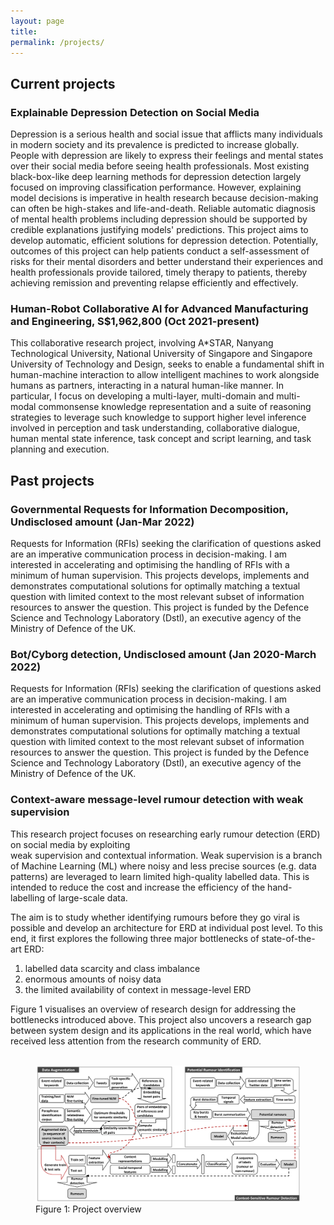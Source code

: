 ```yaml
---
layout: page
title: 
permalink: /projects/
---
```


<h2>Current projects</h2>

<h3>Explainable Depression Detection on Social Media</h3>
<p>Depression is a serious health and social issue that afflicts many individuals in modern society and its prevalence is predicted to increase globally. People with depression are likely to express their feelings and mental states over their social media before seeing health professionals. Most existing black-box-like deep learning methods for depression detection largely focused on improving classification performance. However, explaining model decisions is imperative in health research because decision-making can often be high-stakes and life-and-death. Reliable automatic diagnosis of mental health problems including depression should be supported by credible explanations justifying models' predictions. This project aims to develop automatic, efficient solutions for depression detection. Potentially, outcomes of this project can help patients conduct a self-assessment of risks for their mental disorders and better understand their experiences and health professionals provide tailored, timely therapy to patients, thereby achieving remission and preventing relapse efficiently and effectively.</p>

<h3>Human-Robot Collaborative Al for Advanced Manufacturing and Engineering, S$1,962,800 (Oct 2021-present)</h3>
<p>This collaborative research project, involving A*STAR, Nanyang Technological University, National University of Singapore and Singapore University of Technology and Design, seeks to enable a fundamental shift in human-machine interaction to allow intelligent machines to work alongside humans as partners, interacting in a natural human-like manner. In particular, I focus on developing a multi-layer, multi-domain and multi-modal commonsense knowledge representation and a suite of reasoning strategies to leverage such knowledge to support higher level inference involved in perception and task understanding, collaborative dialogue, human mental state inference, task concept and script learning, and task planning and execution.</p>

<h2>Past projects</h2>

<h3>Governmental Requests for Information Decomposition, Undisclosed amount (Jan-Mar 2022)</h3>
<p>Requests for Information (RFIs) seeking the clarification of questions asked are an imperative communication process in decision-making. I am interested in accelerating and optimising the handling of RFIs with a minimum of human supervision. This projects develops, implements and demonstrates computational solutions for optimally matching a textual question with limited context to the most relevant subset of information resources to answer the question. This project is funded by the Defence Science and Technology Laboratory (Dstl), an executive agency of the Ministry of Defence of the UK.</p>

<h3>Bot/Cyborg detection, Undisclosed amount (Jan 2020-March 2022)</h3>
<p>Requests for Information (RFIs) seeking the clarification of questions asked are an imperative communication process in decision-making. I am interested in accelerating and optimising the handling of RFIs with a minimum of human supervision. This projects develops, implements and demonstrates computational solutions for optimally matching a textual question with limited context to the most relevant subset of information resources to answer the question. This project is funded by the Defence Science and Technology Laboratory (Dstl), an executive agency of the Ministry of Defence of the UK.</p>


<h3>Context-aware message-level rumour detection with weak supervision</h3>
<p>This research project focuses on researching early rumour detection (ERD) on social media by exploiting<br> weak supervision and contextual information. Weak supervision is a branch of Machine Learning (ML) where noisy and less precise sources (e.g. data patterns) are leveraged to learn limited high-quality labelled data. This is intended to reduce the cost and increase the efficiency of the hand-labelling of large-scale data. </p>

<p>The aim is to study whether identifying rumours before they go viral is possible and develop an architecture for ERD at individual post level. To this end, it first explores the following three major bottlenecks of state-of-the-art ERD:</br>
<ol>
  <li>labelled data scarcity and class imbalance</li>
  <li>enormous amounts of noisy data</li>
  <li>the limited availability of context in message-level ERD</li>
</ol></span>
Figure 1 visualises an overview of research design for addressing the bottlenecks introduced above. This project also uncovers a research gap between system design and its applications in the real world, which have received less attention from the research community of ERD.<br>
<br>
<figure>
  <img src="../images/overview.png" alt="Project overview">
  <figcaption><span class='prbody'><span class='boldfont'>Figure 1:</span> Project overview</span>
</figure>
  

